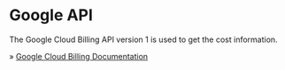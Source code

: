 # Google API

The Google Cloud Billing API version 1 is used to get the cost information.

» [Google Cloud Billing Documentation](https://cloud.google.com/billing/v1/how-tos/catalog-api)